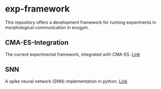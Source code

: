 # exp-framework

This repository offers a development framework for running experiments in morphological communication in evogym.

## CMA-ES-Integration

The current experimental framework, integrated with CMA-ES. [Link](https://github.com/Union-College-Computer-Science/exp_framework/tree/main/cmaes_framework)

## SNN

A spike neural network (SNN) implementation in python. [Link](https://github.com/Union-College-Computer-Science/exp_framework/tree/main/snn)


 
